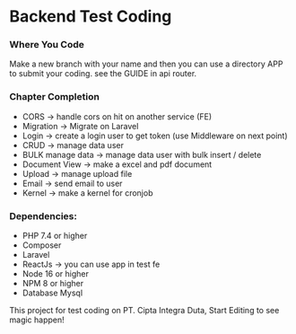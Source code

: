 # Backend Test Coding
### Where You Code
Make a new branch with your name and then you can use a directory APP to submit your coding.
see the GUIDE in api router.

### Chapter Completion
* CORS              -> handle cors on hit on another service (FE)
* Migration         -> Migrate on Laravel
* Login             -> create a login user to get token (use Middleware on next point)
* CRUD              -> manage data user
* BULK manage data  -> manage data user with bulk insert / delete
* Document View     -> make a excel and pdf document
* Upload            -> manage upload file
* Email             -> send email to user
* Kernel            -> make a kernel for cronjob

### Dependencies:  
* PHP 7.4 or higher
* Composer
* Laravel
* ReactJs -> you can use app in test fe
* Node 16 or higher
* NPM 8 or higher
* Database Mysql

This project for test coding on PT. Cipta Integra Duta, Start Editing to see magic happen!